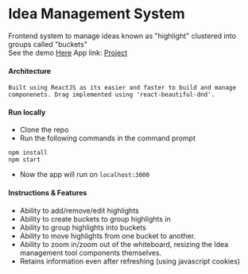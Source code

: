 # Idea Management System
Frontend system to manage ideas known as "highlight" clustered into groups called "buckets"<br />
See the demo <a href="https://www.youtube.com/watch?v=KFYg21Jq1Uc"> Here</a>
App link: <a href="https://highlightsmanage.netlify.app/">Project</a>

#### Architecture
    Built using ReactJS as its easier and faster to build and manage componenets. Drag implemented using 'react-beautiful-dnd'.

#### Run locally
  - Clone the repo
  - Run the following commands in the command prompt
```
npm install
npm start
```
  - Now the app will run on `localhost:3000`

#### Instructions & Features
- Ability to add/remove/edit highlights
- Ability to create buckets to group highlights in
- Ability to group highlights into buckets
- Ability to move highlights from one bucket to another.
- Ability to zoom in/zoom out of the whiteboard, resizing the Idea management tool components themselves.  
- Retains information even after refreshing (using javascript cookies)


